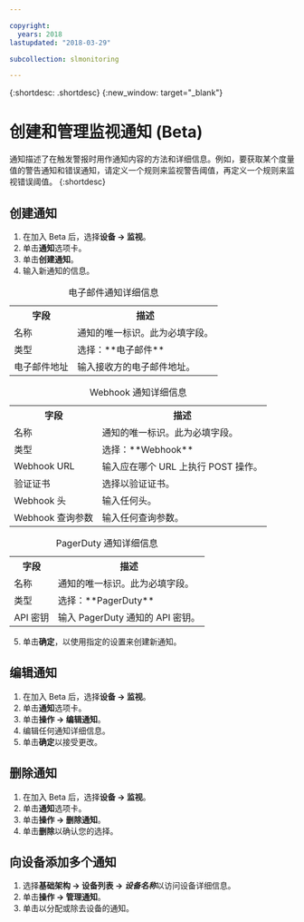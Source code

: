```yaml
---

copyright:
  years: 2018
lastupdated: "2018-03-29"

subcollection: slmonitoring

---
```


{:shortdesc: .shortdesc}
{:new_window: target="_blank"}

# 创建和管理监视通知 (Beta)
通知描述了在触发警报时用作通知内容的方法和详细信息。例如，要获取某个度量值的警告通知和错误通知，请定义一个规则来监视警告阈值，再定义一个规则来监视错误阈值。
{:shortdesc}

## 创建通知

 1. 在加入 Beta 后，选择**设备 -> 监视**。
 2. 单击**通知**选项卡。
 3. 单击**创建通知**。
 4. 输入新通知的信息。

<table>
  <caption>电子邮件通知详细信息</caption>
  <tr>
     <th>字段</th>
     <th>描述</th>
  </tr>
  <tr>
    <td>名称</td>
    <td>通知的唯一标识。此为必填字段。</td>
  </tr>
  <tr>
    <td>类型</td>
    <td>选择：**电子邮件**</td>
  </tr>
  <tr>
    <td>电子邮件地址</td>
    <td>输入接收方的电子邮件地址。</td>
  </tr>
</table>

<table>
  <caption>Webhook 通知详细信息</caption>
  <tr>
     <th>字段</th>
     <th>描述</th>
  </tr>
  <tr>
    <td>名称</td>
    <td>通知的唯一标识。此为必填字段。</td>
  </tr>
  <tr>
    <td>类型</td>
    <td>选择：**Webhook**</td>
  </tr>
  <tr>
    <td>Webhook URL</td>
    <td>输入应在哪个 URL 上执行 POST 操作。</td>
  </tr>
  <tr>
  <td>验证证书</td>
    <td>选择以验证证书。</td>
  </tr>
  <tr>
    <td>Webhook 头</td>
    <td>输入任何头。</td>
  </tr>
  <tr>
    <td>Webhook 查询参数</td>
    <td>输入任何查询参数。</td>
  </tr>
</table>

<table>
  <caption>PagerDuty 通知详细信息</caption>
  <tr>
     <th>字段</th>
     <th>描述</th>
  </tr>
  <tr>
    <td>名称</td>
    <td>通知的唯一标识。此为必填字段。</td>
  </tr>
  <tr>
    <td>类型</td>
    <td>选择：**PagerDuty**</td>
  </tr>
  <tr>
    <td>API 密钥</td>
    <td>输入 PagerDuty 通知的 API 密钥。</td>
  </tr>
</table>


5. 单击**确定**，以使用指定的设置来创建新通知。

## 编辑通知
 1. 在加入 Beta 后，选择**设备 -> 监视**。
 2. 单击**通知**选项卡。
3. 单击**操作 -> 编辑通知**。
4. 编辑任何通知详细信息。
5. 单击**确定**以接受更改。

## 删除通知
1. 在加入 Beta 后，选择**设备 -> 监视**。
2. 单击**通知**选项卡。
3. 单击**操作 -> 删除通知**。
4. 单击**删除**以确认您的选择。

## 向设备添加多个通知
1. 选择**基础架构 -> 设备列表 -> *设备名称***以访问设备详细信息。
2. 单击**操作 -> 管理通知**。
4. 单击以分配或除去设备的通知。
